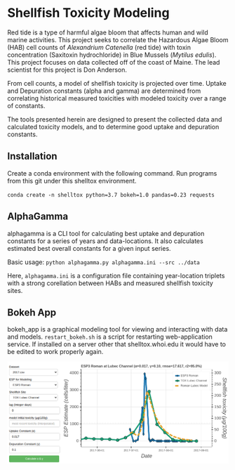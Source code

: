 # Shellfish Toxicity Modeling
Red tide is a type of harmful algae bloom that affects human and wild marine activities.
This project seeks to correlate the Hazardous Algae Bloom (HAB) cell counts of *Alexandrium Catenella* (red tide) with toxin concentration (Saxitoxin hydrochloride) in Blue Mussels (*Mytilus edulis*). This project focuses on data collected off of the coast of Maine. The lead scientist for this project is Don Anderson.

From cell counts, a model of shellfish toxicity is projected over time. Uptake and Depuration constants (alpha and gamma) are determined from correlating historical measured toxicities with modeled toxicity over a range of constants. 

The tools presented herein are designed to present the collected data and calculated toxicity models, and to determine good uptake and depuration constants.

## Installation
Create a conda environment with the following command. Run programs from this git under this shelltox environment.

`conda create -n shelltox python=3.7 bokeh=1.0 pandas=0.23 requests`

## AlphaGamma
alphagamma is a CLI tool for calculating best uptake and depuration constants for a series of years and data-locations. It also calculates estimated best overall constants for a given input series.

Basic usage: `python alphagamma.py alphagamma.ini --src ../data`

Here, `alphagamma.ini` is a configuration file containing year-location triplets with a strong corellation between HABs and measured shellfish toxicity sites.

## Bokeh App
bokeh_app is a graphical modeling tool for viewing and interacting with data and models.
`restart_bokeh.sh` is a script for restarting web-application service. If installed on a server other that shelltox.whoi.edu it would have to be edited to work properly again.

![bokeh_app example](https://github.com/WHOIGit/shelltox/raw/master/misc/bokeh_app_example.png)


